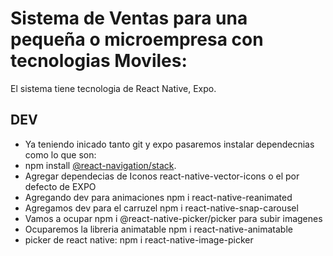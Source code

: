 # Sistema de Ventas para una pequeña o microempresa con tecnologias Moviles:
El sistema tiene tecnologia de React Native, Expo.

## DEV
- Ya teniendo inicado tanto git y expo pasaremos instalar dependecnias como lo que son:
- npm install [@react-navigation/stack](https://reactnavigation.org/docs/stack-navigator/).
- Agregar dependecias de Iconos react-native-vector-icons o el por defecto de EXPO
- Agregando dev para animaciones npm i react-native-reanimated
- Agregamos dev para el carruzel npm i react-native-snap-carousel
- Vamos a ocupar npm i @react-native-picker/picker para subir imagenes
- Ocuparemos la libreria animatable npm i react-native-animatable
- picker de react native:
npm i react-native-image-picker